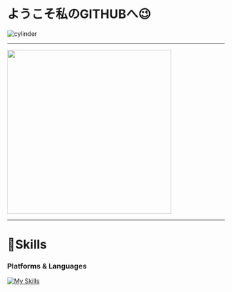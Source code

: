 # ようこそ私のGITHUBへ😉
![cylinder](https://capsule-render.vercel.app/api?type=cylinder&color=auto&text=李孝斌と申します!&fontAlignY=45&fontSize=40&height=150&animation=blinking&desc=&descAlignY=70)

---
<img src="https://github.com/hyobinaaa/hyobinaaa/assets/113012132/c788127a-b97d-4806-bf7e-8febd048f62a" width="380">







---




# 💪Skills
### Platforms & Languages
[![My Skills](https://skillicons.dev/icons?i=js,html,css,vue,vscode,tailwind,figma,git,github,instagram)](https://skillicons.dev)







 

